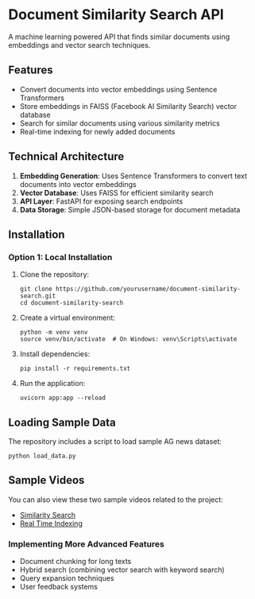 # Document Similarity Search API

A machine learning powered API that finds similar documents using embeddings and vector search techniques.

## Features

- Convert documents into vector embeddings using Sentence Transformers
- Store embeddings in FAISS (Facebook AI Similarity Search) vector database
- Search for similar documents using various similarity metrics
- Real-time indexing for newly added documents

## Technical Architecture

1. **Embedding Generation**: Uses Sentence Transformers to convert text documents into vector embeddings
2. **Vector Database**: Uses FAISS for efficient similarity search
3. **API Layer**: FastAPI for exposing search endpoints
4. **Data Storage**: Simple JSON-based storage for document metadata

## Installation

### Option 1: Local Installation

1. Clone the repository:
   ```
   git clone https://github.com/yourusername/document-similarity-search.git
   cd document-similarity-search
   ```

2. Create a virtual environment:
   ```
   python -m venv venv
   source venv/bin/activate  # On Windows: venv\Scripts\activate
   ```

3. Install dependencies:
   ```
   pip install -r requirements.txt
   ```

4. Run the application:
   ```
   uvicorn app:app --reload
   ```

## Loading Sample Data

The repository includes a script to load sample AG news dataset:

```
python load_data.py
```
## Sample Videos

You can also view these two sample videos related to the project:

- [Similarity Search](Video_1.mp4)
- [Real Time Indexing](Video_2.mp4)

### Implementing More Advanced Features

- Document chunking for long texts
- Hybrid search (combining vector search with keyword search)
- Query expansion techniques
- User feedback systems

